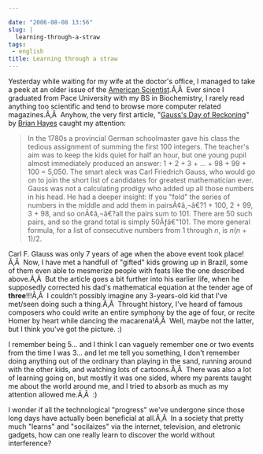 ```yaml
---

date: "2006-08-08 13:56"
slug: |
  learning-through-a-straw
tags:
 - english
title: Learning through a straw
---
```


Yesterday while waiting for my wife at the doctor's office, I managed to
take a peek at an older issue of the [American
Scientist](http://www.americanscientist.org/).Ã‚Â  Ever since I
graduated from Pace University with my BS in Biochemistry, I rarely read
anything too scientific and tend to browse more computer related
magazines.Ã‚Â  Anyhow, the very first article, "[Gauss's Day of
Reckoning](http://www.americanscientist.org/template/AssetDetail/assetid/50686;jsessionid=aaa6LlVfj2KD0a)\"
by [Brian Hayes](http://bit-player.org/) caught my attention:

> In the 1780s a provincial German schoolmaster gave his class the
> tedious assignment of summing the first 100 integers. The teacher's
> aim was to keep the kids quiet for half an hour, but one young pupil
> almost immediately produced an answer: 1 + 2 + 3 + ... + 98 + 99 + 100
> = 5,050. The smart aleck was Carl Friedrich Gauss, who would go on to
> join the short list of candidates for greatest mathematician ever.
> Gauss was not a calculating prodigy who added up all those numbers in
> his head. He had a deeper insight: If you "fold" the series of numbers
> in the middle and add them in pairsÃ¢â‚¬â€?1 + 100, 2 + 99, 3 + 98,
> and so onÃ¢â‚¬â€?all the pairs sum to 101. There are 50 such pairs,
> and so the grand total is simply 50Ãƒâ€"101. The more general formula,
> for a list of consecutive numbers from 1 through *n*, is *n*(*n* +
> 1)/2.

Carl F. Glauss was only 7 years of age when the above event took
place!Ã‚Â  Now, I have met a handfull of "gifted" kids growing up in
Brazil, some of them even able to mesmerize people with feats like the
one described above.Ã‚Â  But the article goes a bit further into his
earlier life, when he supposedly corrected his dad's mathematical
equation at the tender age of **three**!!!Ã‚Â  I couldn't possibly
imagine any 3-years-old kid that I've met/seen doing such a thing.Ã‚Â 
Throught history, I've heard of famous composers who could write an
entire symphony by the age of four, or recite Homer by heart while
dancing the macarena!Ã‚Â  Well, maybe not the latter, but I think you've
got the picture. :)

I remember being 5... and I think I can vaguely remember one or two
events from the time I was 3... and let me tell you something, I don't
remember doing anything out of the ordinary than playing in the sand,
running around with the other kids, and watching lots of cartoons.Ã‚Â 
There was also a lot of learning going on, but mostly it was one sided,
where my parents taught me about the world around me, and I tried to
absorb as much as my attention allowed me.Ã‚Â  :)

I wonder if all the technological "progress" we've undergone since those
long days have actually been beneficial at all.Ã‚Â  In a society that
pretty much "learns" and "socilaizes" via the internet, television, and
eletronic gadgets, how can one really learn to discover the world
without interference?
